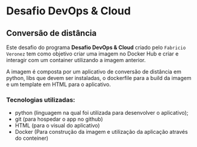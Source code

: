 # Desafio DevOps & Cloud
## Conversão de distância
Este desafio do programa **Desafio DevOps & Cloud** criado pelo `Fabricio Veronez` tem como objetivo criar uma imagem no Docker Hub e criar e interagir com um container utilizando a imagem anterior.

A imagem é composta por um aplicativo de conversão de distância em python, libs que devem ser instaladas, o dockerfile para a build da imagem e um template em HTML para o aplicativo.

### Tecnologias utilizadas:
- python (linguagem na qual foi utilizada para desenvolver o aplicativo);
- git (para hospedar o app no github)
- HTML (para o visual do aplicativo)
- Docker (Para construção da imagem e utilização da aplicação através do conteiner)